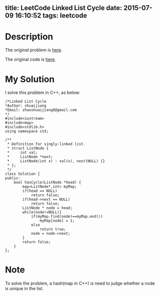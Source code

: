 title: LeetCode Linked List Cycle
date: 2015-07-09 16:10:52
tags: leetcode
---

# Description


The original problem is [here](https://leetcode.com/problems/linked-list-cycle/ "Problem").

The original code is [here](https://github.com/shuaijiang/LeetCode/blob/master/LinkedListCycle.cpp "Code").
<!--more-->

# My Solution
I solve this problem in C++, as below:
	
	/*Linked List Cycle
	*Author: shuaijiang
	*Email: zhaoshuaijiang8@gmail.com
	*/
	#include<iostream>
	#include<map>
	#include<stdlib.h>
	using namespace std;
	
	/**
	 * Definition for singly-linked list.
	 * struct ListNode {
	 *     int val;
	 *     ListNode *next;
	 *     ListNode(int x) : val(x), next(NULL) {}
	 * };
	 */
	class Solution {
	public:
	    bool hasCycle(ListNode *head) {
	        map<ListNode*,int> myMap;
			if(head == NULL) 
				return false;
			if(head->next == NULL)
				return false;
			ListNode * node = head;
			while(node!=NULL){
				if(myMap.find(node)==myMap.end())
					myMap[node] = 1;
				else
					return true;
				node = node->next;
			}
			return false;
	    }
	};

# Note
To solve the problem, a hash(map in C++) is need to judge whether a node is unique in the list. 
